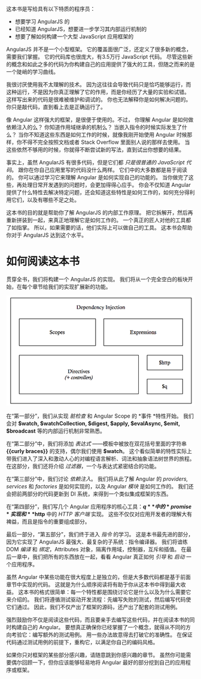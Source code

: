 这本书是写给具有以下特质的程序员：

- 想要学习 AngularJS 的
- 已经知道 AngularJS，想要进一步学习其内部运行机制的
- 想要了解如何构建一个大型 JavaScript 应用框架的

AngularJS 并不是一个小型框架。
它的覆盖面很广泛，还定义了很多新的概念，需要我们掌握。
它的代码库也很庞大，有3.5万行 JavaScript 代码。
尽管这些新的概念和如此之多的代码为你构建自己的应用提供了强大的工具，但随之而来的是一个陡峭的学习曲线。

我很讨厌使用我不太理解的技术。
因为这往往会导致代码只是恰巧能够运行，而这种运行，不是因为你真正理解了它的作用，而是你经历了大量的实验和试错。
这样写出来的代码是很难被维护和调试的。
你也无法解释你是如何解决问题的。
你只是敲代码，直到看上去是正确运行了。

像 Angular 这样强大的框架，是很便于使用的。不过，
你理解 Angular 是如何做依赖注入的么？
你知道作用域继承的机制么？
当嵌入指令的时候实际发生了什么？
当你不知道这些东西是如何工作的时候，就像我刚开始使用 Angular 时候那样，你不得不完全按照文档或者 Stack Overflow 里面别人说的那样去使用。
当这些依然不够用的时候，你就得不断尝试新的写法，直到试出你想要的结果。

事实上，虽然 AngularJS 有很多代码，但是它们都 *只是很普通的 JavaScript 代码*。
跟你在你自己应用里写的代码没什么两样。
它们中的大多数都是易于阅读的。
你可以通过学习它来理解 Angular 是如何实现自己的功能的。
当你做完了这些，再处理日常开发遇到的问题时，会更加得得心应手。
你会不仅知道 Angular 提供了什么特性去解决特定问题，还会知道这些特性是如何工作的，如何充分得利用它们，以及有哪些不足之处。

这本书的目的就是帮助你了解 AngularJS 的内部工作原理。
把它拆解开，然后再重新拼装到一起，来真正地理解它是如何工作的。
一个真正的匠人对他的工具都了如指掌。
所以，如果需要的话，他们实际上可以做自己的工具。
这本书会帮助你对于 AngularJS 达到这个水平。

# 如何阅读这本书

贯穿全书，我们将构建一个 AngularJS 的实现。
我们将从一个完全空白的板块开始，在每个章节给我们的实现扩展新的功能。

![0-1](./img/0-1.png)

在“第一部分”，我们从实现 *脏检查* 和 Angular Scope 的 *事件 *特性开始。
我们会对 **$watch, $watchCollection, $digest, $apply, $evalAsync, $emit, $broadcast** 等的内部运行机制非常熟悉。

在“第二部分”中，我们将添加 *表达式* ——模板中被放在双花括号里面的字符串 **{{curly braces}}** 的支持，偶尔我们使用 **$watch**。
这个看似简单的特性实际上带我们进入了深入和激动人心的对编程语言解析、词法和抽象语法树世界的旅程。
在这部分，我们还将介绍 *过滤器*，一个与表达式紧密结合的功能。

在“第三部分”中，我们讨论 *依赖注入*。
我们将从此了解 Angular 的 *providers, services* 和 *factories* 是如何实现的，以及 Angular *模块* 是如何工作的。
我们还会把前两部分的代码更新到 DI 系统，来得到一个类似集成框架的东西。

在“第四部分”，我们写几个 Angular 应用程序的核心工具：**$q** 中的 *promise* 实现和 **$http** 中的 *HTTP 客户端* 实现。
这些不仅仅对应用开发者的理解大有裨益，而且是指令的重要组成部分。

最后一部分，“第五部分”，我们终于进入 *指令* 的学习。
这是本书最先进的部分，因为它实现了 AngularJS 最强大、最复杂的子系统：指令编译器。
我们将谙练 DOM *编译* 和 *绑定*，Attributes 对象，隔离作用域，控制器，互斥和插值。
在最后一章中，我们把所有的东西放在一起，看看 Angular 真正如何 *引导* 和 *启动* 一个应用程序。

虽然 Angular 中某些功能在很大程度上是独立的，但是大多数代码都是基于前面章节中实现的代码。
这就是为什么顺序阅读将有助于你从这本书中得到最大收益。
这本书的格式很简单：每一个特性都是围绕讨论它是什么以及为什么需要它来介绍的。
我们将遵循测试驱动开发流程：先编写失败的测试，然后编写代码使它们通过。
因此，我们不仅产出了框架的源码，还产出了配套的测试用例。

强烈鼓励你不仅是阅读这些代码，而且要亲手去编写这些代码，并在阅读本书的同时构建自己的 Angular。
要想真正确保你已经掌握了一个概念，就得从不同的方向考验它：编写额外的测试用例。
用一些办法故意得去打破它的准确性。
在保证代码通过测试用例的前提下，重构它，以满足你自己的编码风格。

如果你只对框架的某些部分感兴趣，请随意跳到你感兴趣的章节。
虽然你可能需要偶尔回顾一下，但你应该能够轻易地将 Angular 最好的部分挖到自己的应用程序或框架。
